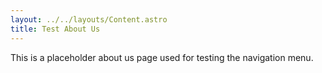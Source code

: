 ```yaml
---
layout: ../../layouts/Content.astro
title: Test About Us
---
```


This is a placeholder about us page used for testing the navigation menu.
